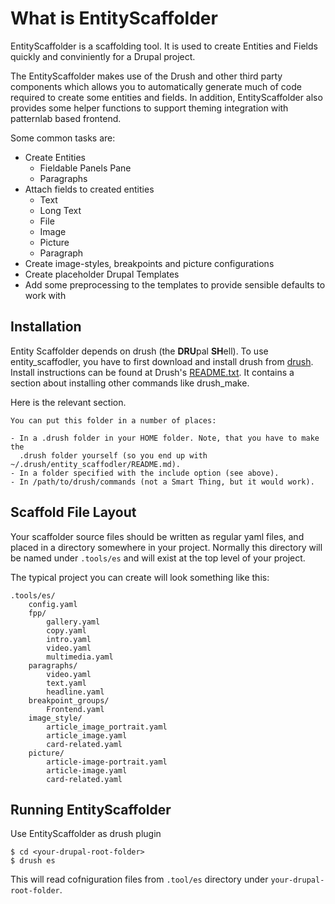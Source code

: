 # What is EntityScaffolder

EntityScaffolder is a scaffolding tool. It is used to create Entities and Fields quickly and conviniently for a Drupal project.

The EntityScaffolder makes use of the Drush and other third party components which allows you to automatically generate much of code required to create some entities and fields. In addition, EntityScaffolder also provides some helper functions to support theming integration with patternlab based frontend.

Some common tasks are:

 * Create Entities
     - Fieldable Panels Pane
     - Paragraphs
 * Attach fields to created entities
     - Text
     - Long Text
     - File
     - Image
     - Picture
     - Paragraph
 * Create image-styles, breakpoints and picture configurations
 * Create placeholder Drupal Templates
 * Add some preprocessing to the templates to provide sensible defaults to work with

## Installation

Entity Scaffolder depends on drush (the **DRU**pal **SH**ell). To use entity_scaffodler, you have to first download and install drush from [drush](http://drupal.org/project/drush). Install instructions can be found at Drush's [README.txt](http://drupalcode.org/project/drush.git/blob/HEAD:/README.txt). It contains
a section about installing other commands like drush_make.

Here is the relevant section.

```plain
You can put this folder in a number of places:

- In a .drush folder in your HOME folder. Note, that you have to make the
  .drush folder yourself (so you end up with ~/.drush/entity_scaffodler/README.md).
- In a folder specified with the include option (see above).
- In /path/to/drush/commands (not a Smart Thing, but it would work).
```

## Scaffold File Layout

Your scaffolder source files should be written as regular yaml files, and placed in a directory somewhere in your project. Normally this directory will be named under `.tools/es` and will exist at the top level of your project.

The typical project you can create will look something like this:

```
.tools/es/
    config.yaml
    fpp/
        gallery.yaml
        copy.yaml
        intro.yaml
        video.yaml
        multimedia.yaml
    paragraphs/
        video.yaml
        text.yaml
        headline.yaml
    breakpoint_groups/
        Frontend.yaml
    image_style/
        article_image_portrait.yaml
        article_image.yaml
        card-related.yaml
    picture/
        article-image-portrait.yaml
        article-image.yaml
        card-related.yaml
```

## Running EntityScaffolder

Use EntityScaffolder as drush plugin

```shell
$ cd <your-drupal-root-folder>
$ drush es
```

This will read cofniguration files from `.tool/es` directory under `your-drupal-root-folder`.
